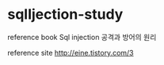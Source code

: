 # sqlIjection-study

reference book
Sql injection 공격과 방어의 원리

reference site
http://eine.tistory.com/3
